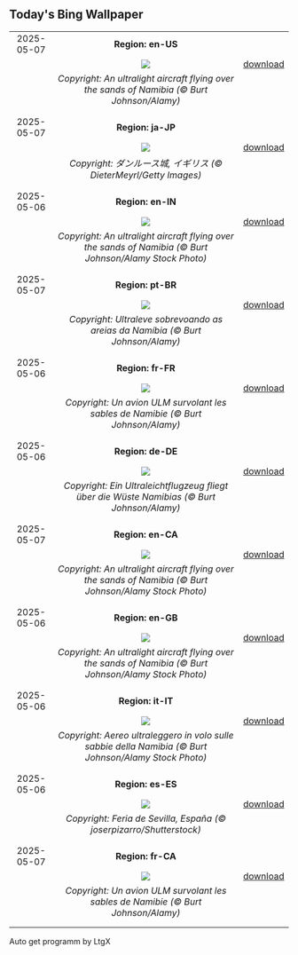 ## Today's Bing Wallpaper
|      |      |      |
| :----: | :----: | :----: |
|2025-05-07|**Region: en-US**||
||![](https://www.bing.com/th?id=OHR.FlyoverNamibia_EN-US6033011196_UHD.jpg&pid=hp&w=1152&h=648&rs=1&c=4)| [download](https://www.bing.com/th?id=OHR.FlyoverNamibia_EN-US6033011196_UHD.jpg)|
||*Copyright: An ultralight aircraft flying over the sands of Namibia (© Burt Johnson/Alamy)*
||
|||
|2025-05-07|**Region: ja-JP**||
||![](https://www.bing.com/th?id=OHR.DunluceIreland_JA-JP8933138067_UHD.jpg&pid=hp&w=1152&h=648&rs=1&c=4)| [download](https://www.bing.com/th?id=OHR.DunluceIreland_JA-JP8933138067_UHD.jpg)|
||*Copyright: ダンルース城, イギリス (© DieterMeyrl/Getty Images)*
||
|||
|2025-05-06|**Region: en-IN**||
||![](https://www.bing.com/th?id=OHR.FlyoverNamibia_EN-IN3642714628_UHD.jpg&pid=hp&w=1152&h=648&rs=1&c=4)| [download](https://www.bing.com/th?id=OHR.FlyoverNamibia_EN-IN3642714628_UHD.jpg)|
||*Copyright: An ultralight aircraft flying over the sands of Namibia (© Burt Johnson/Alamy Stock Photo)*
||
|||
|2025-05-07|**Region: pt-BR**||
||![](https://www.bing.com/th?id=OHR.FlyoverNamibia_PT-BR8374548592_UHD.jpg&pid=hp&w=1152&h=648&rs=1&c=4)| [download](https://www.bing.com/th?id=OHR.FlyoverNamibia_PT-BR8374548592_UHD.jpg)|
||*Copyright: Ultraleve sobrevoando as areias da Namíbia (© Burt Johnson/Alamy)*
||
|||
|2025-05-06|**Region: fr-FR**||
||![](https://www.bing.com/th?id=OHR.FlyoverNamibia_FR-FR8600226309_UHD.jpg&pid=hp&w=1152&h=648&rs=1&c=4)| [download](https://www.bing.com/th?id=OHR.FlyoverNamibia_FR-FR8600226309_UHD.jpg)|
||*Copyright: Un avion ULM survolant les sables de Namibie (© Burt Johnson/Alamy)*
||
|||
|2025-05-06|**Region: de-DE**||
||![](https://www.bing.com/th?id=OHR.FlyoverNamibia_DE-DE0196935378_UHD.jpg&pid=hp&w=1152&h=648&rs=1&c=4)| [download](https://www.bing.com/th?id=OHR.FlyoverNamibia_DE-DE0196935378_UHD.jpg)|
||*Copyright: Ein Ultraleichtflugzeug fliegt über die Wüste Namibias (© Burt Johnson/Alamy)*
||
|||
|2025-05-07|**Region: en-CA**||
||![](https://www.bing.com/th?id=OHR.FlyoverNamibia_EN-CA6702004315_UHD.jpg&pid=hp&w=1152&h=648&rs=1&c=4)| [download](https://www.bing.com/th?id=OHR.FlyoverNamibia_EN-CA6702004315_UHD.jpg)|
||*Copyright: An ultralight aircraft flying over the sands of Namibia (© Burt Johnson/Alamy Stock Photo)*
||
|||
|2025-05-06|**Region: en-GB**||
||![](https://www.bing.com/th?id=OHR.FlyoverNamibia_EN-GB4652418118_UHD.jpg&pid=hp&w=1152&h=648&rs=1&c=4)| [download](https://www.bing.com/th?id=OHR.FlyoverNamibia_EN-GB4652418118_UHD.jpg)|
||*Copyright: An ultralight aircraft flying over the sands of Namibia (© Burt Johnson/Alamy Stock Photo)*
||
|||
|2025-05-06|**Region: it-IT**||
||![](https://www.bing.com/th?id=OHR.FlyoverNamibia_IT-IT8197478549_UHD.jpg&pid=hp&w=1152&h=648&rs=1&c=4)| [download](https://www.bing.com/th?id=OHR.FlyoverNamibia_IT-IT8197478549_UHD.jpg)|
||*Copyright: Aereo ultraleggero in volo sulle sabbie della Namibia (© Burt Johnson/Alamy Stock Photo)*
||
|||
|2025-05-06|**Region: es-ES**||
||![](https://www.bing.com/th?id=OHR.SevillaFairMay_ES-ES5278862844_UHD.jpg&pid=hp&w=1152&h=648&rs=1&c=4)| [download](https://www.bing.com/th?id=OHR.SevillaFairMay_ES-ES5278862844_UHD.jpg)|
||*Copyright: Feria de Sevilla, España (© joserpizarro/Shutterstock)*
||
|||
|2025-05-07|**Region: fr-CA**||
||![](https://www.bing.com/th?id=OHR.FlyoverNamibia_FR-CA3457148210_UHD.jpg&pid=hp&w=1152&h=648&rs=1&c=4)| [download](https://www.bing.com/th?id=OHR.FlyoverNamibia_FR-CA3457148210_UHD.jpg)|
||*Copyright: Un avion ULM survolant les sables de Namibie (© Burt Johnson/Alamy)*
||
|||

Auto get programm by LtgX
